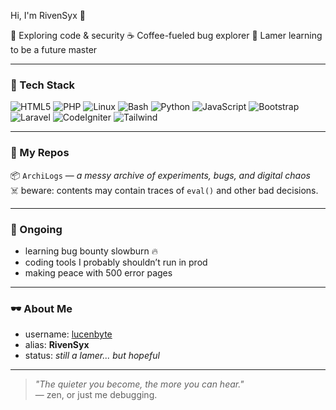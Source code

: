 Hi, I'm RivenSyx 👋

🔐 Exploring code & security
☕ Coffee-fueled bug explorer
🐛 Lamer learning to be a future master

---

### 🧰 Tech Stack
![HTML5](https://img.shields.io/badge/-HTML5-E34F26?logo=html5&logoColor=white)
![PHP](https://img.shields.io/badge/-PHP-777BB4?logo=php&logoColor=white)
![Linux](https://img.shields.io/badge/-Linux-FCC624?logo=linux&logoColor=black)
![Bash](https://img.shields.io/badge/-Bash-4EAA25?logo=gnu-bash&logoColor=white)
![Python](https://img.shields.io/badge/-Python-3776AB?logo=python&logoColor=white)
![JavaScript](https://img.shields.io/badge/-JavaScript-F7DF1E?logo=javascript&logoColor=black)
![Bootstrap](https://img.shields.io/badge/-Bootstrap-7952B3?logo=bootstrap&logoColor=white)
![Laravel](https://img.shields.io/badge/-Laravel-FF2D20?logo=laravel&logoColor=white)
![CodeIgniter](https://img.shields.io/badge/-CodeIgniter-E44D26?logo=codeigniter&logoColor=white)
![Tailwind](https://img.shields.io/badge/-Tailwind_CSS-38B2AC?logo=tailwind-css&logoColor=white)

---

### 📁 My Repos
📦 `ArchiLogs` — _a messy archive of experiments, bugs, and digital chaos_  
☠️ beware: contents may contain traces of `eval()` and other bad decisions.

---

### 🧠 Ongoing
- learning bug bounty slowburn 🔥  
- coding tools I probably shouldn’t run in prod  
- making peace with 500 error pages

---

### 🕶️ About Me
- username: [lucenbyte](https://github.com/lucenbyte)  
- alias: **RivenSyx**  
- status: *still a lamer... but hopeful*

---

> _"The quieter you become, the more you can hear."_  
> — zen, or just me debugging.
